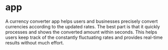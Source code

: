 # app
A currency converter app helps users and businesses precisely convert currencies according to the updated rates. The best part is that it quickly processes and shows the converted amount within seconds. This helps users keep track of the constantly fluctuating rates and provides real-time results without much effort.
